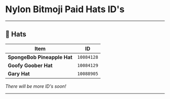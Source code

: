 # Nylon Bitmoji Paid Hats ID's

---

## 🎩 Hats
| Item | ID |
|------|----|
| **SpongeBob Pineapple Hat** | `10084128` |
| **Goofy Goober Hat** | `10084129` |
| **Gary Hat** | `10088905` |

*There will be more ID's soon!*

---
